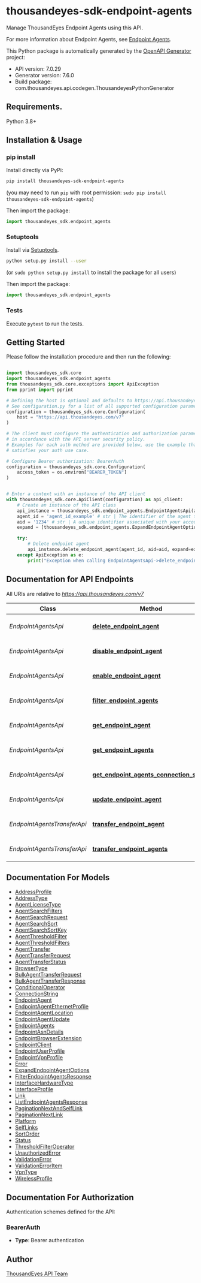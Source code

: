 # thousandeyes-sdk-endpoint-agents
Manage ThousandEyes Endpoint Agents using this API. 

For more information about Endpoint Agents, see [Endpoint Agents](https://docs.thousandeyes.com/product-documentation/global-vantage-points/endpoint-agents).

This Python package is automatically generated by the [OpenAPI Generator](https://openapi-generator.tech) project:

- API version: 7.0.29
- Generator version: 7.6.0
- Build package: com.thousandeyes.api.codegen.ThousandeyesPythonGenerator

## Requirements.

Python 3.8+

## Installation & Usage
### pip install

Install directly via PyPi:

```sh
pip install thousandeyes-sdk-endpoint-agents
```
(you may need to run `pip` with root permission: `sudo pip install thousandeyes-sdk-endpoint-agents`)

Then import the package:
```python
import thousandeyes_sdk.endpoint_agents
```

### Setuptools

Install via [Setuptools](http://pypi.python.org/pypi/setuptools).

```sh
python setup.py install --user
```
(or `sudo python setup.py install` to install the package for all users)

Then import the package:
```python
import thousandeyes_sdk.endpoint_agents
```

### Tests

Execute `pytest` to run the tests.

## Getting Started

Please follow the installation procedure and then run the following:

```python

import thousandeyes_sdk.core
import thousandeyes_sdk.endpoint_agents
from thousandeyes_sdk.core.exceptions import ApiException
from pprint import pprint

# Defining the host is optional and defaults to https://api.thousandeyes.com/v7
# See configuration.py for a list of all supported configuration parameters.
configuration = thousandeyes_sdk.core.Configuration(
    host = "https://api.thousandeyes.com/v7"
)

# The client must configure the authentication and authorization parameters
# in accordance with the API server security policy.
# Examples for each auth method are provided below, use the example that
# satisfies your auth use case.

# Configure Bearer authorization: BearerAuth
configuration = thousandeyes_sdk.core.Configuration(
    access_token = os.environ["BEARER_TOKEN"]
)


# Enter a context with an instance of the API client
with thousandeyes_sdk.core.ApiClient(configuration) as api_client:
    # Create an instance of the API class
    api_instance = thousandeyes_sdk.endpoint_agents.EndpointAgentsApi(api_client)
    agent_id = 'agent_id_example' # str | The identifier of the agent to operate on.
    aid = '1234' # str | A unique identifier associated with your account group. You can retrieve your `AccountGroupId` from the `/account-groups` endpoint. Note that you must be assigned to the target account group. Specifying this parameter without being assigned to the target account group will result in an error response. (optional)
    expand = [thousandeyes_sdk.endpoint_agents.ExpandEndpointAgentOptions()] # List[ExpandEndpointAgentOptions] | This optional parameter allows you to control the expansion of test resources associated with the agent. By default, no expansion occurs when this query parameter is omitted. To expand the \"clients\" resource, include the query parameter `?expand=clients`.  For multiple expansions, you have two options:    * Separate the values with commas. For example, `?expandAgent=clients,tasks`. * Specify the parameter multiple times. For example, `?expandAgent=clients&expandAgent=tasks`.  This parameter offers flexibility for users to customize the expansion of specific resources related to the agent.  (optional)

    try:
        # Delete endpoint agent
        api_instance.delete_endpoint_agent(agent_id, aid=aid, expand=expand)
    except ApiException as e:
        print("Exception when calling EndpointAgentsApi->delete_endpoint_agent: %s\n" % e)

```

## Documentation for API Endpoints

All URIs are relative to *https://api.thousandeyes.com/v7*

Class | Method | HTTP request | Description
------------ | ------------- | ------------- | -------------
*EndpointAgentsApi* | [**delete_endpoint_agent**](https://github.com/thousandeyes/thousandeyes-sdk-python//tree/main/thousandeyes-sdk-endpoint-agents/docs/EndpointAgentsApi.md#delete_endpoint_agent) | **DELETE** /endpoint/agents/{agentId} | Delete endpoint agent
*EndpointAgentsApi* | [**disable_endpoint_agent**](https://github.com/thousandeyes/thousandeyes-sdk-python//tree/main/thousandeyes-sdk-endpoint-agents/docs/EndpointAgentsApi.md#disable_endpoint_agent) | **POST** /endpoint/agents/{agentId}/disable | Disable endpoint agent
*EndpointAgentsApi* | [**enable_endpoint_agent**](https://github.com/thousandeyes/thousandeyes-sdk-python//tree/main/thousandeyes-sdk-endpoint-agents/docs/EndpointAgentsApi.md#enable_endpoint_agent) | **POST** /endpoint/agents/{agentId}/enable | Enable endpoint agent
*EndpointAgentsApi* | [**filter_endpoint_agents**](https://github.com/thousandeyes/thousandeyes-sdk-python//tree/main/thousandeyes-sdk-endpoint-agents/docs/EndpointAgentsApi.md#filter_endpoint_agents) | **POST** /endpoint/agents/filter | Filter endpoint agents
*EndpointAgentsApi* | [**get_endpoint_agent**](https://github.com/thousandeyes/thousandeyes-sdk-python//tree/main/thousandeyes-sdk-endpoint-agents/docs/EndpointAgentsApi.md#get_endpoint_agent) | **GET** /endpoint/agents/{agentId} | Retrieve endpoint agent
*EndpointAgentsApi* | [**get_endpoint_agents**](https://github.com/thousandeyes/thousandeyes-sdk-python//tree/main/thousandeyes-sdk-endpoint-agents/docs/EndpointAgentsApi.md#get_endpoint_agents) | **GET** /endpoint/agents | List endpoint agents
*EndpointAgentsApi* | [**get_endpoint_agents_connection_string**](https://github.com/thousandeyes/thousandeyes-sdk-python//tree/main/thousandeyes-sdk-endpoint-agents/docs/EndpointAgentsApi.md#get_endpoint_agents_connection_string) | **GET** /endpoint/agents/connection-string | Get agent connection string
*EndpointAgentsApi* | [**update_endpoint_agent**](https://github.com/thousandeyes/thousandeyes-sdk-python//tree/main/thousandeyes-sdk-endpoint-agents/docs/EndpointAgentsApi.md#update_endpoint_agent) | **PATCH** /endpoint/agents/{agentId} | Update endpoint agent
*EndpointAgentsTransferApi* | [**transfer_endpoint_agent**](https://github.com/thousandeyes/thousandeyes-sdk-python//tree/main/thousandeyes-sdk-endpoint-agents/docs/EndpointAgentsTransferApi.md#transfer_endpoint_agent) | **POST** /endpoint/agents/{agentId}/transfer | Transfer endpoint agent
*EndpointAgentsTransferApi* | [**transfer_endpoint_agents**](https://github.com/thousandeyes/thousandeyes-sdk-python//tree/main/thousandeyes-sdk-endpoint-agents/docs/EndpointAgentsTransferApi.md#transfer_endpoint_agents) | **POST** /endpoint/agents/transfer/bulk | Bulk transfer agents


## Documentation For Models

 - [AddressProfile](https://github.com/thousandeyes/thousandeyes-sdk-python//tree/main/thousandeyes-sdk-endpoint-agents/docs/AddressProfile.md)
 - [AddressType](https://github.com/thousandeyes/thousandeyes-sdk-python//tree/main/thousandeyes-sdk-endpoint-agents/docs/AddressType.md)
 - [AgentLicenseType](https://github.com/thousandeyes/thousandeyes-sdk-python//tree/main/thousandeyes-sdk-endpoint-agents/docs/AgentLicenseType.md)
 - [AgentSearchFilters](https://github.com/thousandeyes/thousandeyes-sdk-python//tree/main/thousandeyes-sdk-endpoint-agents/docs/AgentSearchFilters.md)
 - [AgentSearchRequest](https://github.com/thousandeyes/thousandeyes-sdk-python//tree/main/thousandeyes-sdk-endpoint-agents/docs/AgentSearchRequest.md)
 - [AgentSearchSort](https://github.com/thousandeyes/thousandeyes-sdk-python//tree/main/thousandeyes-sdk-endpoint-agents/docs/AgentSearchSort.md)
 - [AgentSearchSortKey](https://github.com/thousandeyes/thousandeyes-sdk-python//tree/main/thousandeyes-sdk-endpoint-agents/docs/AgentSearchSortKey.md)
 - [AgentThresholdFilter](https://github.com/thousandeyes/thousandeyes-sdk-python//tree/main/thousandeyes-sdk-endpoint-agents/docs/AgentThresholdFilter.md)
 - [AgentThresholdFilters](https://github.com/thousandeyes/thousandeyes-sdk-python//tree/main/thousandeyes-sdk-endpoint-agents/docs/AgentThresholdFilters.md)
 - [AgentTransfer](https://github.com/thousandeyes/thousandeyes-sdk-python//tree/main/thousandeyes-sdk-endpoint-agents/docs/AgentTransfer.md)
 - [AgentTransferRequest](https://github.com/thousandeyes/thousandeyes-sdk-python//tree/main/thousandeyes-sdk-endpoint-agents/docs/AgentTransferRequest.md)
 - [AgentTransferStatus](https://github.com/thousandeyes/thousandeyes-sdk-python//tree/main/thousandeyes-sdk-endpoint-agents/docs/AgentTransferStatus.md)
 - [BrowserType](https://github.com/thousandeyes/thousandeyes-sdk-python//tree/main/thousandeyes-sdk-endpoint-agents/docs/BrowserType.md)
 - [BulkAgentTransferRequest](https://github.com/thousandeyes/thousandeyes-sdk-python//tree/main/thousandeyes-sdk-endpoint-agents/docs/BulkAgentTransferRequest.md)
 - [BulkAgentTransferResponse](https://github.com/thousandeyes/thousandeyes-sdk-python//tree/main/thousandeyes-sdk-endpoint-agents/docs/BulkAgentTransferResponse.md)
 - [ConditionalOperator](https://github.com/thousandeyes/thousandeyes-sdk-python//tree/main/thousandeyes-sdk-endpoint-agents/docs/ConditionalOperator.md)
 - [ConnectionString](https://github.com/thousandeyes/thousandeyes-sdk-python//tree/main/thousandeyes-sdk-endpoint-agents/docs/ConnectionString.md)
 - [EndpointAgent](https://github.com/thousandeyes/thousandeyes-sdk-python//tree/main/thousandeyes-sdk-endpoint-agents/docs/EndpointAgent.md)
 - [EndpointAgentEthernetProfile](https://github.com/thousandeyes/thousandeyes-sdk-python//tree/main/thousandeyes-sdk-endpoint-agents/docs/EndpointAgentEthernetProfile.md)
 - [EndpointAgentLocation](https://github.com/thousandeyes/thousandeyes-sdk-python//tree/main/thousandeyes-sdk-endpoint-agents/docs/EndpointAgentLocation.md)
 - [EndpointAgentUpdate](https://github.com/thousandeyes/thousandeyes-sdk-python//tree/main/thousandeyes-sdk-endpoint-agents/docs/EndpointAgentUpdate.md)
 - [EndpointAgents](https://github.com/thousandeyes/thousandeyes-sdk-python//tree/main/thousandeyes-sdk-endpoint-agents/docs/EndpointAgents.md)
 - [EndpointAsnDetails](https://github.com/thousandeyes/thousandeyes-sdk-python//tree/main/thousandeyes-sdk-endpoint-agents/docs/EndpointAsnDetails.md)
 - [EndpointBrowserExtension](https://github.com/thousandeyes/thousandeyes-sdk-python//tree/main/thousandeyes-sdk-endpoint-agents/docs/EndpointBrowserExtension.md)
 - [EndpointClient](https://github.com/thousandeyes/thousandeyes-sdk-python//tree/main/thousandeyes-sdk-endpoint-agents/docs/EndpointClient.md)
 - [EndpointUserProfile](https://github.com/thousandeyes/thousandeyes-sdk-python//tree/main/thousandeyes-sdk-endpoint-agents/docs/EndpointUserProfile.md)
 - [EndpointVpnProfile](https://github.com/thousandeyes/thousandeyes-sdk-python//tree/main/thousandeyes-sdk-endpoint-agents/docs/EndpointVpnProfile.md)
 - [Error](https://github.com/thousandeyes/thousandeyes-sdk-python//tree/main/thousandeyes-sdk-endpoint-agents/docs/Error.md)
 - [ExpandEndpointAgentOptions](https://github.com/thousandeyes/thousandeyes-sdk-python//tree/main/thousandeyes-sdk-endpoint-agents/docs/ExpandEndpointAgentOptions.md)
 - [FilterEndpointAgentsResponse](https://github.com/thousandeyes/thousandeyes-sdk-python//tree/main/thousandeyes-sdk-endpoint-agents/docs/FilterEndpointAgentsResponse.md)
 - [InterfaceHardwareType](https://github.com/thousandeyes/thousandeyes-sdk-python//tree/main/thousandeyes-sdk-endpoint-agents/docs/InterfaceHardwareType.md)
 - [InterfaceProfile](https://github.com/thousandeyes/thousandeyes-sdk-python//tree/main/thousandeyes-sdk-endpoint-agents/docs/InterfaceProfile.md)
 - [Link](https://github.com/thousandeyes/thousandeyes-sdk-python//tree/main/thousandeyes-sdk-endpoint-agents/docs/Link.md)
 - [ListEndpointAgentsResponse](https://github.com/thousandeyes/thousandeyes-sdk-python//tree/main/thousandeyes-sdk-endpoint-agents/docs/ListEndpointAgentsResponse.md)
 - [PaginationNextAndSelfLink](https://github.com/thousandeyes/thousandeyes-sdk-python//tree/main/thousandeyes-sdk-endpoint-agents/docs/PaginationNextAndSelfLink.md)
 - [PaginationNextLink](https://github.com/thousandeyes/thousandeyes-sdk-python//tree/main/thousandeyes-sdk-endpoint-agents/docs/PaginationNextLink.md)
 - [Platform](https://github.com/thousandeyes/thousandeyes-sdk-python//tree/main/thousandeyes-sdk-endpoint-agents/docs/Platform.md)
 - [SelfLinks](https://github.com/thousandeyes/thousandeyes-sdk-python//tree/main/thousandeyes-sdk-endpoint-agents/docs/SelfLinks.md)
 - [SortOrder](https://github.com/thousandeyes/thousandeyes-sdk-python//tree/main/thousandeyes-sdk-endpoint-agents/docs/SortOrder.md)
 - [Status](https://github.com/thousandeyes/thousandeyes-sdk-python//tree/main/thousandeyes-sdk-endpoint-agents/docs/Status.md)
 - [ThresholdFilterOperator](https://github.com/thousandeyes/thousandeyes-sdk-python//tree/main/thousandeyes-sdk-endpoint-agents/docs/ThresholdFilterOperator.md)
 - [UnauthorizedError](https://github.com/thousandeyes/thousandeyes-sdk-python//tree/main/thousandeyes-sdk-endpoint-agents/docs/UnauthorizedError.md)
 - [ValidationError](https://github.com/thousandeyes/thousandeyes-sdk-python//tree/main/thousandeyes-sdk-endpoint-agents/docs/ValidationError.md)
 - [ValidationErrorItem](https://github.com/thousandeyes/thousandeyes-sdk-python//tree/main/thousandeyes-sdk-endpoint-agents/docs/ValidationErrorItem.md)
 - [VpnType](https://github.com/thousandeyes/thousandeyes-sdk-python//tree/main/thousandeyes-sdk-endpoint-agents/docs/VpnType.md)
 - [WirelessProfile](https://github.com/thousandeyes/thousandeyes-sdk-python//tree/main/thousandeyes-sdk-endpoint-agents/docs/WirelessProfile.md)


<a id="documentation-for-authorization"></a>
## Documentation For Authorization


Authentication schemes defined for the API:
<a id="BearerAuth"></a>
### BearerAuth

- **Type**: Bearer authentication


## Author

<a href="mailto:api-team@thousandeyes.com">ThousandEyes API Team </a>


